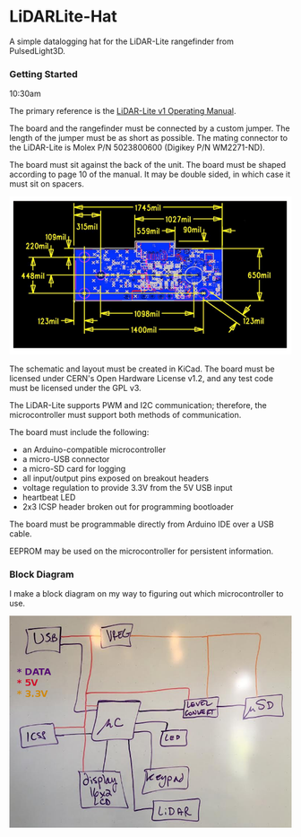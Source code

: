 # LiDARLite-Hat
A simple datalogging hat for the LiDAR-Lite rangefinder from PulsedLight3D.

### Getting Started

10:30am

The primary reference is the <a href="https://github.com/PulsedLight3D/LIDAR-Lite-Documentation/raw/master/Docs/LIDAR-Lite-v1-docs.pdf">LiDAR-Lite v1 Operating Manual</a>. 

The board and the rangefinder must be connected by a custom jumper. The length of the jumper must be as short as possible. The mating connector to the LiDAR-Lite is Molex P/N 5023800600 (Digikey P/N WM2271-ND).

The board must sit against the back of the unit. The board must be shaped according to page 10 of the manual. It may be double sided, in which case it must sit on spacers. 

<img src="boardsize.png">

The schematic and layout must be created in KiCad. The board must be licensed under CERN's Open Hardware License v1.2, and any test code must be licensed under the GPL v3. 

The LiDAR-Lite supports PWM and I2C communication; therefore, the microcontroller must support both methods of communication. 

The board must include the following:

- an Arduino-compatible microcontroller 
- a micro-USB connector 
- a micro-SD card for logging 
- all input/output pins exposed on breakout headers
- voltage regulation to provide 3.3V from the 5V USB input 
- heartbeat LED 
- 2x3 ICSP header broken out for programming bootloader

The board must be programmable directly from Arduino IDE over a USB cable.

EEPROM may be used on the microcontroller for persistent information.

### Block Diagram

I make a block diagram on my way to figuring out which microcontroller to use. 

<img src="block-diagram.png">
